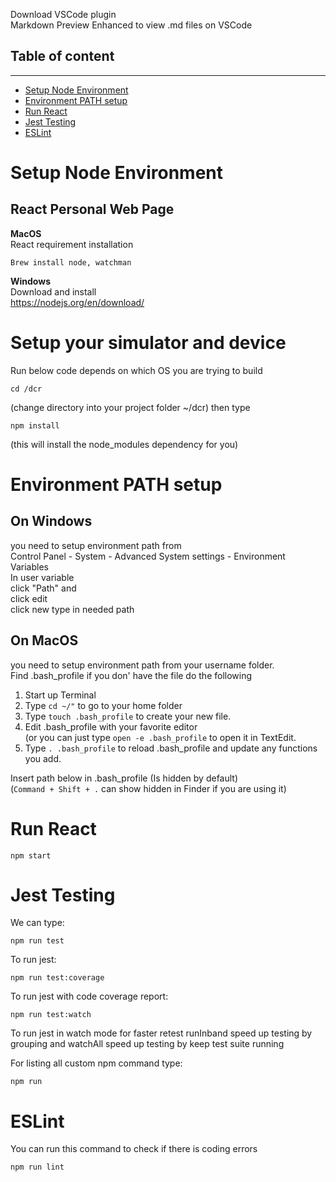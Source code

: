 Download VSCode plugin  
Markdown Preview Enhanced to view .md files on VSCode

## Table of content
---
- [Setup Node Environment](#setup-node-environment)
- [Environment PATH setup](#environment-path-setup)
- [Run React](#run-react)
- [Jest Testing](#jest-testing)
- [ESLint](#eslint)

**Setup Node Environment**
===

**React Personal Web Page**
---

**MacOS**  
React requirement installation
```
Brew install node, watchman
```

**Windows**  
Download and install  
https://nodejs.org/en/download/


**Setup your simulator and device**
===
Run below code depends on which OS you are trying to build

```
cd /dcr
```
(change directory into your project folder ~/dcr) then type

```
npm install
```
(this will install the node_modules dependency for you)  

**Environment PATH setup**
===
On **Windows** 
---
you need to setup environment path from  
Control Panel - System - Advanced System settings - Environment Variables  
In user variable  
click "Path" and  
click edit  
click new type in needed path

On **MacOS** 
---
you need to setup environment path from your username folder.  
Find .bash_profile if you don' have the file do the following
1. Start up Terminal
2. Type `cd ~/"` to go to your home folder
3. Type `touch .bash_profile` to create your new file.
4. Edit .bash_profile with your favorite editor   
(or you can just type `open -e .bash_profile` to open it in TextEdit.
5. Type `. .bash_profile` to reload .bash_profile and update any functions you add.

Insert path below in .bash_profile (Is hidden by default)  
(`Command + Shift + .` can show hidden in Finder if you are using it)


**Run React**
===
```
npm start
```

**Jest Testing**
===

We can type: 
```
npm run test
```
To run jest:
```
npm run test:coverage
```
To run jest with code coverage report:
```
npm run test:watch
```
To run jest in watch mode for faster retest
runInband speed up testing by grouping
and watchAll speed up testing by keep test suite running 

For listing all custom npm command type:
```
npm run
```

**ESLint**
===
You can run this command to check if there is coding errors
```
npm run lint
```